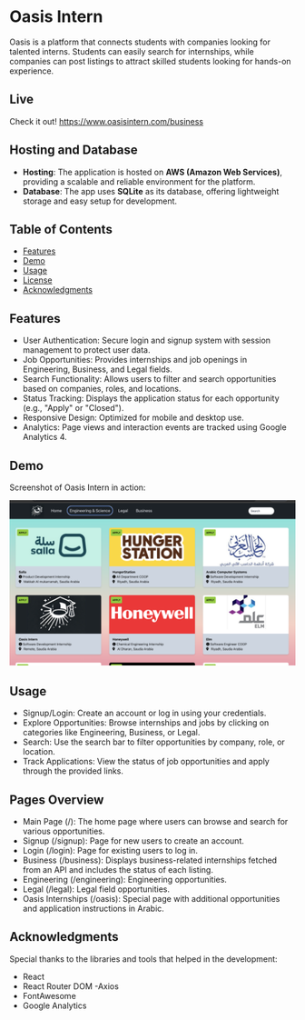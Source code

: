 # Oasis Intern 

Oasis is a platform that connects students with companies looking for talented interns. Students can easily search for internships, while companies can post listings to attract skilled students looking for hands-on experience. 

## Live 
Check it out!
https://www.oasisintern.com/business

## Hosting and Database

- **Hosting**: The application is hosted on **AWS (Amazon Web Services)**, providing a scalable and reliable environment for the platform.
- **Database**: The app uses **SQLite** as its database, offering lightweight storage and easy setup for development.

## Table of Contents
- [Features](#features)
- [Demo](#demo)
- [Usage](#usage)
- [License](#license)
- [Acknowledgments](#acknowledgments)

## Features
- User Authentication: Secure login and signup system with session management to protect user data.
- Job Opportunities: Provides internships and job openings in Engineering, Business, and Legal fields.
- Search Functionality: Allows users to filter and search opportunities based on companies, roles, and locations.
- Status Tracking: Displays the application status for each opportunity (e.g., "Apply" or "Closed").
- Responsive Design: Optimized for mobile and desktop use.
- Analytics: Page views and interaction events are tracked using Google Analytics 4.

## Demo
Screenshot of Oasis Intern in action:

![Oasis Intern Screenshot](public/OasisIntern-Demo.png)

## Usage 
- Signup/Login: Create an account or log in using your credentials.
- Explore Opportunities: Browse internships and jobs by clicking on categories like Engineering, Business, or Legal.
- Search: Use the search bar to filter opportunities by company, role, or location.
- Track Applications: View the status of job opportunities and apply through the provided links.

## Pages Overview
- Main Page (/): The home page where users can browse and search for various opportunities.
- Signup (/signup): Page for new users to create an account.
- Login (/login): Page for existing users to log in.
- Business (/business): Displays business-related internships fetched from an API and includes the status of each listing.
- Engineering (/engineering): Engineering opportunities.
- Legal (/legal): Legal field opportunities.
- Oasis Internships (/oasis): Special page with additional opportunities and application instructions in Arabic.

## Acknowledgments
Special thanks to the libraries and tools that helped in the development:

- React
- React Router DOM
-Axios
- FontAwesome
- Google Analytics
